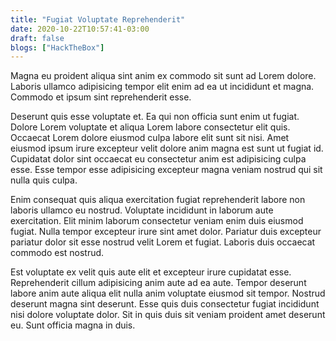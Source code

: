 ```yaml
---
title: "Fugiat Voluptate Reprehenderit"
date: 2020-10-22T10:57:41-03:00
draft: false
blogs: ["HackTheBox"]
---
```


Magna eu proident aliqua sint anim ex commodo sit sunt ad Lorem dolore. Laboris ullamco adipisicing tempor elit enim ad ea ut incididunt et magna. Commodo et ipsum sint reprehenderit esse.

Deserunt quis esse voluptate et. Ea qui non officia sunt enim ut fugiat. Dolore Lorem voluptate et aliqua Lorem labore consectetur elit quis. Occaecat Lorem dolore eiusmod culpa labore elit sunt sit nisi. Amet eiusmod ipsum irure excepteur velit dolore anim magna est sunt ut fugiat id. Cupidatat dolor sint occaecat eu consectetur anim est adipisicing culpa esse. Esse tempor esse adipisicing excepteur magna veniam nostrud qui sit nulla quis culpa.

Enim consequat quis aliqua exercitation fugiat reprehenderit labore non laboris ullamco eu nostrud. Voluptate incididunt in laborum aute exercitation. Elit minim laborum consectetur veniam enim duis eiusmod fugiat. Nulla tempor excepteur irure sint amet dolor. Pariatur duis excepteur pariatur dolor sit esse nostrud velit Lorem et fugiat. Laboris duis occaecat commodo est nostrud.

Est voluptate ex velit quis aute elit et excepteur irure cupidatat esse. Reprehenderit cillum adipisicing anim aute ad ea aute. Tempor deserunt labore anim aute aliqua elit nulla anim voluptate eiusmod sit tempor. Nostrud deserunt magna sint deserunt. Esse quis duis consectetur fugiat incididunt nisi dolore voluptate dolor. Sit in quis duis sit veniam proident amet deserunt eu. Sunt officia magna in duis.